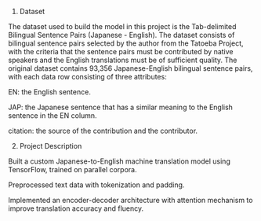 1. Dataset

The dataset used to build the model in this project is the Tab-delimited Bilingual Sentence Pairs (Japanese - English). The dataset consists of bilingual sentence pairs selected by the author from the Tatoeba Project, with the criteria that the sentence pairs must be contributed by native speakers and the English translations must be of sufficient quality. The original dataset contains 93,356 Japanese-English bilingual sentence pairs, with each data row consisting of three attributes:

EN: the English sentence.

JAP: the Japanese sentence that has a similar meaning to the English sentence in the EN column.

citation: the source of the contribution and the contributor.

2. Project Description

Built a custom Japanese-to-English machine translation model using TensorFlow, trained on parallel corpora.

Preprocessed text data with tokenization and padding.

Implemented an encoder-decoder architecture with attention mechanism to improve translation accuracy and fluency.
